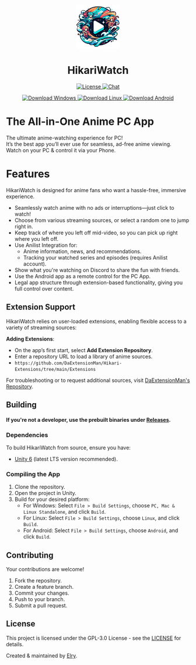 <p align="center">
    <a href="/">
        <img width="120px" src="https://raw.githubusercontent.com/ElryGH/HikariWatch/refs/heads/main/Logo.png"/>
    <a>
    <h1 align="center">HikariWatch</h1>
</p>

<p align="center">
  <a href="https://opensource.org/licenses/GPL-3.0" target="_blank">
    <img src="https://img.shields.io/badge/License-GPLv3-blue.svg" alt="License">
  </a>
  <a href="https://discord.gg/CFQScaxeAm" target="_blank">
    <img src="https://img.shields.io/badge/chat-on%20discord-7289da.svg" alt="Chat">
  </a>
</p>

<p align="center">
  <a href="/" target="_blank">
    <img src="https://img.shields.io/badge/Download-Windows-blue.svg" alt="Download Windows">
  </a>
  <a href="/" target="_blank">
    <img src="https://img.shields.io/badge/Download-Linux-orange.svg" alt="Download Linux">
  </a>
  <a href="/" target="_blank">
    <img src="https://img.shields.io/badge/Download-Android-darkgreen.svg" alt="Download Android">
  </a>
</p>

# The All-in-One Anime PC App

The ultimate anime-watching experience for PC!</br>
It’s the best app you’ll ever use for seamless, ad-free anime viewing.</br>
Watch on your PC & control it via your Phone.

# Features

HikariWatch is designed for anime fans who want a hassle-free, immersive experience.

* Seamlessly watch anime with no ads or interruptions—just click to watch!
* Choose from various streaming sources, or select a random one to jump right in.
* Keep track of where you left off mid-video, so you can pick up right where you left off.
* Use Anilist Integration for:
  * Anime information, news, and recommendations.
  * Tracking your watched series and episodes (requires Anilist account).
* Show what you're watching on Discord to share the fun with friends.
* Use the Android app as a remote control for the PC App.
* Legal app structure through extension-based functionality, giving you full control over content.

## Extension Support

HikariWatch relies on user-loaded extensions, enabling flexible access to a variety of streaming sources:

**Adding Extensions**: 
   - On the app’s first start, select **Add Extension Repository**.
   - Enter a repository URL to load a library of anime sources.
   - `https://github.com/DaExtensionMan/Hikari-Extensions/tree/main/Extensions`

For troubleshooting or to request additional sources, visit [DaExtensionMan's Repository](https://github.com/DaExtensionMan/Hikari-Extensions).</br>

## Building

#### If you're not a developer, use the prebuilt binaries under [Releases](https://github.com/ElryGH/HikariWatch/releases).

### Dependencies

To build HikariWatch from source, ensure you have:

* [Unity 6](https://unity.com/) (latest LTS version recommended).

### Compiling the App

1. Clone the repository.
2. Open the project in Unity.
3. Build for your desired platform:
   - For Windows: Select `File > Build Settings`, choose `PC, Mac & Linux Standalone`, and click `Build`.
   - For Linux: Select `File > Build Settings`, choose `Linux`, and click `Build`.
   - For Android: Select `File > Build Settings`, choose `Android`, and click `Build`.

## Contributing

Your contributions are welcome!

1. Fork the repository.
2. Create a feature branch.
3. Commit your changes.
4. Push to your branch.
5. Submit a pull request.

## License

This project is licensed under the GPL-3.0 License - see the [LICENSE](https://opensource.org/licenses/GPL-3.0) for details.

Created & maintained by [Elry](https://github.com/ElryGH).
